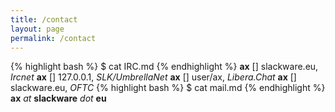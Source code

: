 ```yaml
---
title: /contact
layout: page
permalink: /contact
---
```

{% highlight bash %}
$ cat IRC.md
{% endhighlight %}
__ax__ [] slackware.eu, *Ircnet*
__ax__ [] 127.0.0.1, *SLK/UmbrellaNet*
__ax__ [] user/ax, *Libera.Chat*
__ax__ [] slackware.eu, *OFTC*
{% highlight bash %}
$ cat mail.md
{% endhighlight %}
__ax__ *at* **slackware** *dot* **eu**
